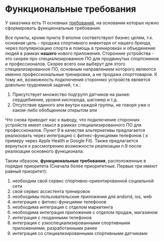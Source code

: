 # Функциональные требования

У заказчика есть 11 основных [требований](KnowledgeBase/_00_MainRequrenments.md), на основании которых нужно сформировать функциональные требования:


Все пункты, кроме пункта 9 вполне соответствуют бизнес целям, т.к. основная цель - продажа спортивного инвентаря от
нашего бренда, через популяризацию спорта и помощь в тренировках и объединение людей в рамках **нашего** нового
приложения. Сторонние устройства - это скорее про специализированное ПО для продвинутых спортсменов и профессионалов.
Скорее всего они выберут для этого специализированное ПО, основным направлением которого являются именно
профессиональные тренировки, а не продажа спорттоваров. К тому же, возможность подключения сторонних устройств является
довольно трудоемкой задачей, т.к.:

1. Присутствует множество подгрупп датчиков на рынке: сердцебиения, уровня кислорода, шагомер и т.д.
2. Отсутствие единого апи внутри каждой группы, не говоря уже о каком-либо обобщенном открытом апи

Что снова приводит нас к выводу, что подключение сторонних устройств имеет смысл в рамках специализированного ПО для
профессионалов. Пункт 9 в качестве альтернативы предлагается реализовать через интеграцию с фитнес-функциями телефонов (
к примеру через Apple Health и Google Fit). Также предлагается вернуться к рассмотрению возможности реализации п.9 после
реализации основного функционала.

Таким образом, **функциональные требования**, расположенные в порядке приоритета
(Сначала более приоритетные. Первые три имеют равный приоритет):

1. необходим свой сервис спортивно-ориентированной социальной сети
2. свой сервис ассистента тренировок
3. необходимы пользовательские приложения для andorid, ios, web
4. интеграция с фитнес-функциями телефонов
5. необходима интеграция с отделом маркетинга
6. необходима интеграция приложения с отделом продаж, магазином
7. интеграция с геоданными телефонов
8. интеграция с узкоспециализированными спортивными приложениями, разработанными ранее
9. интеграция со специализированными спортивными датчиками
